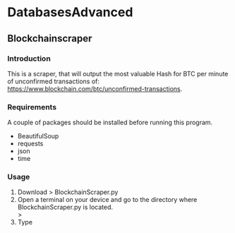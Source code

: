 # DatabasesAdvanced 
## Blockchainscraper

### Introduction
This is a scraper, that will output the most valuable Hash for BTC per minute of unconfirmed transactions of: https://www.blockchain.com/btc/unconfirmed-transactions.

### Requirements
A couple of packages should be installed before running this program.
<ul>
    <li>BeautifulSoup</li>
    <li>requests</li>
    <li>json</li>
    <li>time</li>
</ul>

### Usage
<ol>
    <li>Download > BlockchainScraper.py</li>
    <li>Open a terminal on your device and go to the directory where BlockchainScraper.py is located.</li>
    > <li>Type </li>
</ol>
